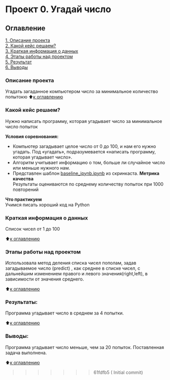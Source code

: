  # Проект 0. Угадай число

## Оглавление  
[1. Описание проекта](.README.md#Описание-проекта)  
[2. Какой кейс решаем?](.README.md#Какой-кейс-решаем)  
[3. Краткая информация о данных](.README.md#Краткая-информация-о-данных)  
[4. Этапы работы над проектом](.README.md#Этапы-работы-над-проектом)  
[5. Результат](.README.md#Результат)    
[6. Выводы](.README.md#Выводы) 

### Описание проекта    
Угадать загаданное компьютером число за минимальное количество попытокю
:arrow_up:[к оглавлению](_)


### Какой кейс решаем?    
Нужно написать программу, которая угадывает число за минимальное число попыток

**Условия соревнования:**  
- Компьютер загадывает целое число от 0 до 100, и нам его нужно угадать. Под «угадать», подразумевается «написать программу, которая угадывает число».
- Алгоритм учитывает информацию о том, больше ли случайное число или меньше нужного нам.
- Представлен шаблон [baseline_ipynb.ipynb](baseline_ipynb.ipynb) из скринкаста.
**Метрика качества**     
Результаты оцениваются по среднему количеству попыток при 1000 повторений

**Что практикуем**     
Учимся писать хороший код на Python


### Краткая информация о данных
Список чисел от 1 до 100

:arrow_up:[к оглавлению](.README.md#Оглавление)


### Этапы работы над проектом  
Использовала метод деления списка чисел пополам, задав загадываемое число (predict) , как среднее в списке чисел, с дальнейшим изменением правого и левого значения(right,left), в зависимости от значения среднего.

:arrow_up:[к оглавлению](.README.md#Оглавление)


### Результаты:  
Программа угадывает число в среднем за 4 попытки.

:arrow_up:[к оглавлению](.README.md#Оглавление)


### Выводы:  
Программа угадывает число меньше, чем за 20 попыток. Поставленная задача выполнена.

:arrow_up:[к оглавлению](.README.md#Оглавление)

[def]: baseline_ipynb.ipynb
>>>>>>> 61fdfb5 ( Initial commit)

